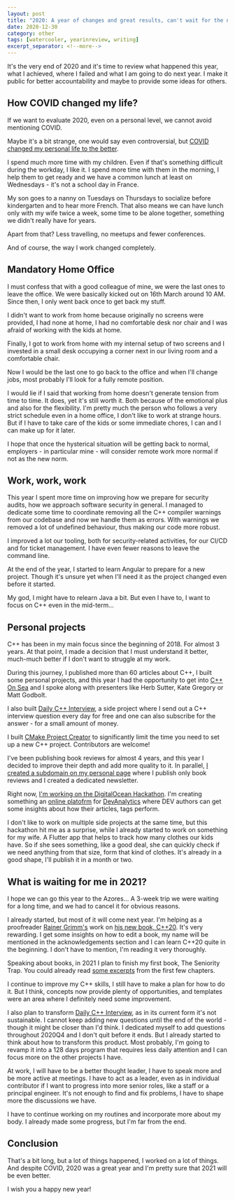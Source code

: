 ```yaml
---
layout: post
title: "2020: A year of changes and great results, can't wait for the next one!"
date: 2020-12-30
category: other
tags: [watercooler, yearinreview, writing]
excerpt_separator: <!--more-->
---
```

It's the very end of 2020 and it's time to review what happened this year, what I achieved, where I failed and what I am going to do next year. I make it public for better accountability and maybe to provide some ideas for others.
<!--more-->

## How COVID changed my life?

If we want to evaluate 2020, even on a personal level, we cannot avoid mentioning COVID. 

Maybe it's a bit strange, one would say even controversial, but [COVID changed my personal life to the better](https://www.sandordargo.com/blog/2020/04/08/gratitude-for-covid19).

I spend much more time with my children. Even if that's something difficult during the workday, I like it. I spend more time with them in the morning, I help them to get ready and we have a common lunch at least on Wednesdays - it's not a school day in France.

My son goes to a nanny on Tuesdays on Thursdays to socialize before kindergarten and to hear more French. That also means we can have lunch only with my wife twice a week, some time to be alone together, something we didn't really have for years.

Apart from that? Less travelling, no meetups and fewer conferences.

And of course, the way I work changed completely.

## Mandatory Home Office

I must confess that with a good colleague of mine, we were the last ones to leave the office. We were basically kicked out on 16th March around 10 AM. Since then, I only went back once to get back my stuff.

I didn't want to work from home because originally no screens were provided, I had none at home, I had no comfortable desk nor chair and I was afraid of working with the kids at home.

Finally, I got to work from home with my internal setup of two screens and I invested in a small desk occupying a corner next in our living room and a comfortable chair.

Now I would be the last one to go back to the office and when I'll change jobs, most probably I'll look for a fully remote position.

I would lie if I said that working from home doesn't generate tension from time to time. It does, yet it's still worth it. Both because of the emotional plus and also for the flexibility. I'm pretty much the person who follows a very strict schedule even in a home office, I don't like to work at strange hours. But if I have to take care of the kids or some immediate chores, I can and I can make up for it later.

I hope that once the hysterical situation will be getting back to normal, employers - in particular mine - will consider remote work more normal if not as the new norm.

## Work, work, work

This year I spent more time on improving how we prepare for security audits, how we approach software security in general. I managed to dedicate some time to coordinate removing all the C++ compiler warnings from our codebase and now we handle them as errors. With warnings we removed a lot of undefined behaviour, thus making our code more robust.

I improved a lot our tooling, both for security-related activities, for our CI/CD and for ticket management. I have even fewer reasons to leave the command line.

At the end of the year, I started to learn Angular to prepare for a new project. Though it's unsure yet when I'll need it as the project changed even before it started.

My god, I might have to relearn Java a bit. But even I have to, I want to focus on C++ even in the mid-term...

## Personal projects

C++ has been in my main focus since the beginning of 2018. For almost 3 years. At that point, I made a decision that I must understand it better, much-much better if I don't want to struggle at my work.

During this journey, I published more than 60 articles about C++, I built some personal projects, and this year I had the opportunity to get into [C++ On Sea](https://www.youtube.com/watch?v=BEmAo6Fdg-Q) and I spoke along with presenters like Herb Sutter, Kate Gregory or Matt Godbolt.

I also built [Daily C++ Interview](https://www.dailycppinterview.dev/), a side project where I send out a C++ interview question every day for free and one can also subscribe for the answer - for a small amount of money.

I built [CMake Project Creator](https://github.com/sandordargo/cmake-project-creator) to significantly limit the time you need to set up a new C++ project. Contributors are welcome!

I've been publishing book reviews for almost 4 years, and this year I decided to improve their depth and add more quality to it. In parallel, [I created a subdomain on my personal page](https://devreads.sandordargo.com/) where I publish only book reviews and I created a dedicated newsletter.

Right now, [I'm working on the DigitalOcean Hackathon](https://dev.to/sandordargo/series/10085). I'm creating something an [online platofrm](https://dev-analytics-frontend-tudwb.ondigitalocean.app/) for [DevAnalytics](https://github.com/sandordargo/dev-to-analytics) where DEV authors can get some insights about how their articles, tags perform.

I don't like to work on multiple side projects at the same time, but this hackathon hit me as a surprise, while I already started to work on something for my wife. A Flutter app that helps to track how many clothes our kids have. So if she sees something, like a good deal, she can quickly check if we need anything from that size, form that kind of clothes. It's already in a good shape, I'll publish it in a month or two.

## What is waiting for me in 2021?

I hope we can go this year to the Azores... A 3-week trip we were waiting for a long time, and we had to cancel it for obvious reasons.

I already started, but most of it will come next year. I'm helping as a proofreader [Rainer Grimm's](https://twitter.com/rainer_grimm) work on [his new book, C++20](https://leanpub.com/c20). It's very rewarding. I get some insights on how to edit a book, my name will be mentioned in the acknowledgements section and I can learn C++20 quite in the beginning. I don't have to mention, I'm reading it very thoroughly.

Speaking about books, in 2021 I plan to finish my first book, The Seniority Trap. You could already read [some excerpts](https://dev.to/sandordargo/series/9489) from the first few chapters.

I continue to improve my C++ skills, I still have to make a plan for how to do it. But I think, concepts now provide plenty of opportunities, and templates were an area where I definitely need some improvement.

I also plan to transform [Daily C++ Interview](https://www.dailycppinterview.dev/), as in its current form it's not sustainable. I cannot keep adding new questions until the end of the world - though it might be closer than I'd think. I dedicated myself to add questions throughout 2020Q4 and I don't quit before it ends. But I already started to think about how to transform this product. Most probably, I'm going to revamp it into a 128 days program that requires less daily attention and I can focus more on the other projects I have.

At work, I will have to be a better thought leader, I have to speak more and be more active at meetings. I have to act as a leader, even as in individual contributor if I want to progress into more senior roles, like a staff or a principal engineer. It's not enough to find and fix problems, I have to shape more the discussions we have.

I have to continue working on my routines and incorporate more about my body. I already made some progress, but I'm far from the end.

## Conclusion

That's a bit long, but a lot of things happened, I worked on a lot of things. And despite COVID, 2020 was a great year and I'm pretty sure that 2021 will be even better.

I wish you a happy new year!